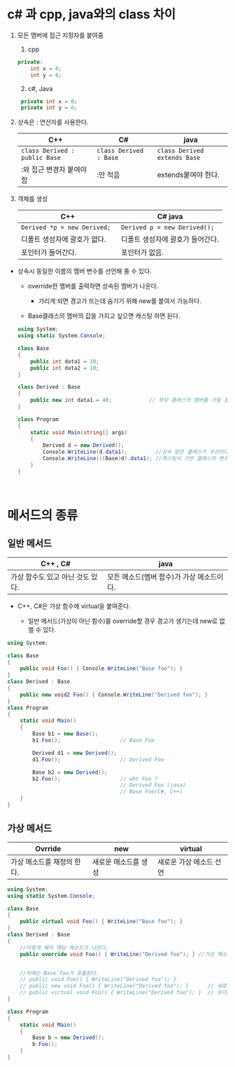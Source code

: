 # c# 과 cpp, java와의 class 차이

1. 모든 맴버에 접근 지정자를 붙여줌

   1. cpp

   ```cpp
   private:
       int x = 0;
       int y = 6;
   ```

   2. c#, Java

   ```cs
    private int x = 0;
    private int y = 6;
   ```

2. 상속은 : 연산자를 사용한다.

   | C++                           | C#                     | java                         |
   | ----------------------------- | ---------------------- | ---------------------------- |
   | `class Derived : public Base` | `class Derived : Base` | `class Derived extends Base` |
   | :와 접근 변경자 붙여야함      | :만 적음               | extends붙여야 한다.          |

3. 객체를 생성

   | C++                          | C# java                          |
   | ---------------------------- | -------------------------------- |
   | `Derived *p = new Derived; ` | `Derived p = new Derived();`     |
   | 디폴트 생성자에 괄호가 없다. | 디폴트 생성자에 괄호가 들어간다. |
   | 포인터가 들어간다.           | 포인터가 없음.                   |

- 상속시 동일한 이름의 멤버 변수를 선언해 줄 수 있다.

  - override한 멤버를 출력하면 상속된 멤버가 나온다.

    - 가리게 되면 경고가 뜨는데 숨기기 위해 new를 붙여서 가능하다.

  - Base클래스의 멤버의 값을 가지고 싶으면 캐스팅 하면 된다.

  ```cs
  using System;
  using static System.Console;

  class Base
  {
      public int data1 = 10;
      public int data2 = 10;
  }

  class Derived : Base
  {
      public new int data1 = 40;            // 부모 클래스의 멤버를 가릴 경우 new를 붙이지 않았을 때 경고가 생긴다.
  }

  class Program
  {
      static void Main(string[] args)
      {
          Derived d = new Derived();
          Console.WriteLine(d.data1);         //상속 받은 클래스가 우선이다,
          Console.WriteLine(((Base)d).data1); //캐스팅시 기반 클래스의 변수가 나옴
      }
  }
  ```

<br>

# 메서드의 종류

## 일반 메서드

| C++ , C#                         | java                                      |
| -------------------------------- | ----------------------------------------- |
| 가상 함수도 있고 아닌 것도 있다. | 모든 메소드(멤버 함수)가 가상 메소드이다. |

- C++, C#은 가상 함수에 virtual을 붙여준다.

  - 일반 메서드(가상이 아닌 함수)를 override할 경우 경고가 생기는데 new로 없앨 수 있다.

```cs
using System;

class Base
{
    public void Foo() { Console.WriteLine("Base foo"); }
}
class Derived : Base
{
    public new void2 Foo() { Console.WriteLine("Derived foo"); }        //이 또한 new를 붙이지 않으면 경고난다.
}
class Program
{
    static void Main()
    {
        Base b1 = new Base();
        b1.Foo();                   // Base Foo

        Derived d1 = new Derived();
        d1.Foo();                   // Derived Foo

        Base b2 = new Derived();
        b2.Foo();                   // wht Foo ?
                                    // Derived Foo (java)
                                    // Base Foo(C#, C++)
    }
}

```

## 가상 메서드

| Ovrride                    | new                  | virtual                 |
| -------------------------- | -------------------- | ----------------------- |
| 가상 메소드를 재정의 한다. | 새로운 매소드를 생성 | 새로운 가상 메소드 선언 |

```cs
using System;
using static System.Console;

class Base
{
    public virtual void Foo() { WriteLine("Base foo"); }
}
class Derived : Base
{
    //이렇게 해야 해당 메소드가 나온다.
    public override void Foo() { WriteLine("Derived foo"); } //가상 메소드 재정의


    //아래는 Base foo가 호출된다.
    // public void Foo() { WriteLine("Derived foo"); }
    // public new void Foo() { WriteLine("Derived foo"); }      // 새로운 메소드를 만든것
    // public virtual void Foo() { WriteLine("Derived foo"); }  // 또다른 가상 메소드 생성함.
}

class Program
{
    static void Main()
    {
        Base b = new Derived();
        b.Foo();
    }
}

```
